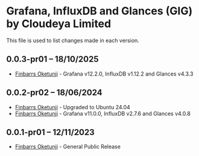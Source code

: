 Grafana, InfluxDB and Glances (GIG) by Cloudeya Limited
=======================================================

This file is used to list changes made in each version.

0.0.3-pr01 – 18/10/2025
-----
- [Finbarrs Oketunji](https://finbarrs.eu) - Grafana v12.2.0, InfluxDB v1.12.2 and Glances v4.3.3

0.0.2-pr02 – 18/06/2024
-----
- [Finbarrs Oketunji](https://finbarrs.eu) - Upgraded to Ubuntu 24.04
- [Finbarrs Oketunji](https://finbarrs.eu) - Grafana v11.0.0, InfluxDB v2.7.6 and Glances v4.0.8

0.0.1-pr01 – 12/11/2023
-----
- [Finbarrs Oketunji](https://finbarrs.eu) - General Public Release